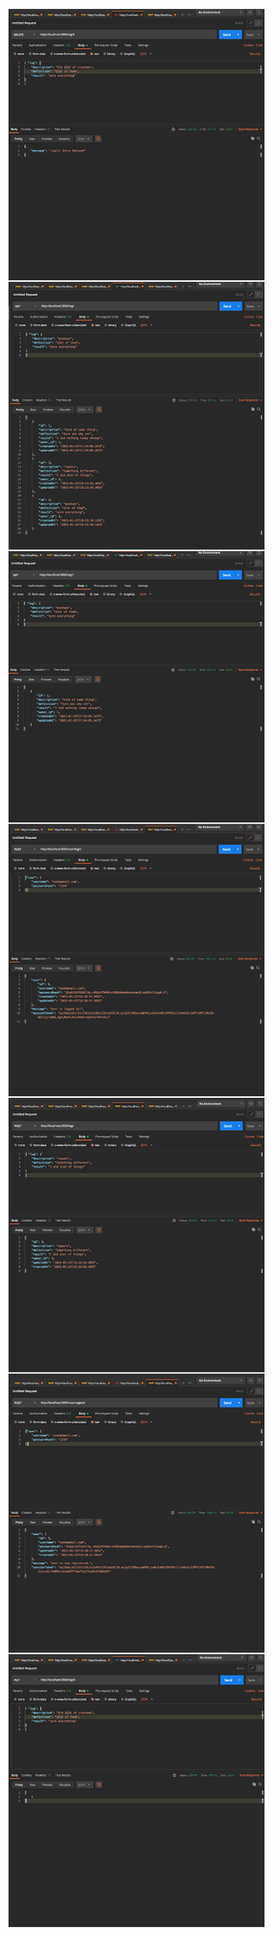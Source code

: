 ![](testingimages/delete-log.jpg) 
![](testingimages/get-all-logs.jpg)
![](testingimages/get-log-by-id.jpg)
![](testingimages/login.jpg)
![](testingimages/post-log.jpg)
![](testingimages/register.jpg)
![](testingimages/updated-log.jpg)

